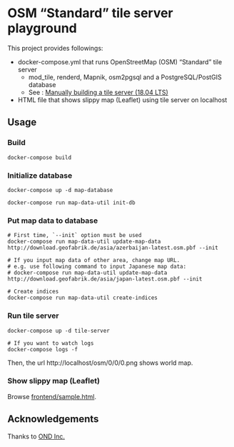 OSM “Standard” tile server playground
==========

This project provides followings:

* docker-compose.yml that runs OpenStreetMap (OSM) “Standard” tile server
    * mod_tile, renderd, Mapnik, osm2pgsql and a PostgreSQL/PostGIS database
    * See : [Manually building a tile server (18.04 LTS)](https://switch2osm.org/manually-building-a-tile-server-18-04-lts/)
* HTML file that shows slippy map (Leaflet) using tile server on localhost

## Usage

### Build

```
docker-compose build
```

### Initialize database

```
docker-compose up -d map-database

docker-compose run map-data-util init-db
```

### Put map data to database

```
# First time, `--init` option must be used
docker-compose run map-data-util update-map-data http://download.geofabrik.de/asia/azerbaijan-latest.osm.pbf --init

# If you input map data of other area, change map URL.
# e.g. use following command to input Japanese map data:
# docker-compose run map-data-util update-map-data http://download.geofabrik.de/asia/japan-latest.osm.pbf --init

# Create indices
docker-compose run map-data-util create-indices
```

### Run tile server

```
docker-compose up -d tile-server

# If you want to watch logs
docker-compose logs -f
```

Then, the url http://localhost/osm/0/0/0.png shows world map.

### Show slippy map (Leaflet)

Browse [frontend/sample.html](./frontend/sample.html).

## Acknowledgements

Thanks to [OND Inc.](https://ond-inc.com/)
